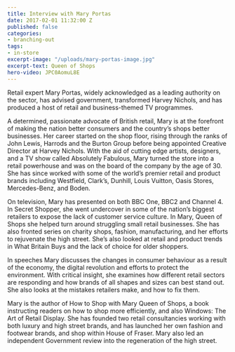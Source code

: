 ```yaml
---
title: Interview with Mary Portas
date: 2017-02-01 11:32:00 Z
published: false
categories:
- branching-out
tags:
- in-store
excerpt-image: "/uploads/mary-portas-image.jpg"
excerpt-text: Queen of Shops
hero-video: JPC0AomuL8E
---
```


Retail expert Mary Portas, widely acknowledged as a leading authority on the sector, has advised government, transformed Harvey Nichols, and has produced a host of retail and business-themed TV programmes.

A determined, passionate advocate of British retail, Mary is at the forefront of making the nation better consumers and the country’s shops better businesses. Her career started on the shop floor, rising through the ranks of John Lewis, Harrods and the Burton Group before being appointed Creative Director at Harvey Nichols. With the aid of cutting edge artists, designers, and a TV show called Absolutely Fabulous, Mary turned the store into a retail powerhouse and was on the board of the company by the age of 30. She has since worked with some of the world’s premier retail and product brands including Westfield, Clark’s, Dunhill, Louis Vuitton, Oasis Stores, Mercedes-Benz, and Boden.

On television, Mary has presented on both BBC One, BBC2 and Channel 4. In Secret Shopper, she went undercover in some of the nation’s biggest retailers to expose the lack of customer service culture. In Mary, Queen of Shops she helped turn around struggling small retail businesses. She has also fronted series on charity shops, fashion, manufacturing, and her efforts to rejuvenate the high street. She’s also looked at retail and product trends in What Britain Buys and the lack of choice for older shoppers.

In speeches Mary discusses the changes in consumer behaviour as a result of the economy, the digital revolution and efforts to protect the environment. With critical insight, she examines how different retail sectors are responding and how brands of all shapes and sizes can best stand out. She also looks at the mistakes retailers make, and how to fix them.

Mary is the author of How to Shop with Mary Queen of Shops, a book instructing readers on how to shop more efficiently, and also Windows: The Art of Retail Display. She has founded two retail consultancies working with both luxury and high street brands, and has launched her own fashion and footwear brands, and shop within House of Fraser. Mary also led an independent Government review into the regeneration of the high street.